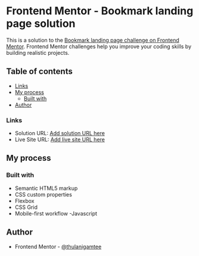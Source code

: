 # Frontend Mentor - Bookmark landing page solution

This is a solution to the [Bookmark landing page challenge on Frontend Mentor](https://www.frontendmentor.io/challenges/bookmark-landing-page-5d0b588a9edda32581d29158). Frontend Mentor challenges help you improve your coding skills by building realistic projects.

## Table of contents

- [Links](#links)
- [My process](#my-process)
  - [Built with](#built-with)
- [Author](#author)

### Links

- Solution URL: [Add solution URL here](https://your-solution-url.com)
- Live Site URL: [Add live site URL here](https://bookmark-landing-page-frontendmentor.netlify.app/)

## My process

### Built with

- Semantic HTML5 markup
- CSS custom properties
- Flexbox
- CSS Grid
- Mobile-first workflow
  -Javascript

## Author

- Frontend Mentor - [@thulanigamtee](https://www.frontendmentor.io/profile/thulanigamtee)

